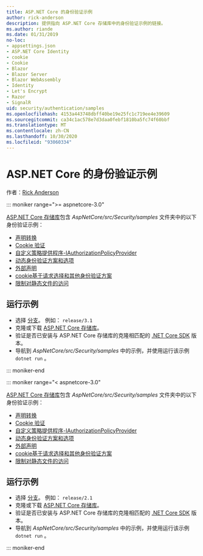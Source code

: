 ```yaml
---
title: ASP.NET Core 的身份验证示例
author: rick-anderson
description: 提供指向 ASP.NET Core 存储库中的身份验证示例的链接。
ms.author: riande
ms.date: 01/31/2019
no-loc:
- appsettings.json
- ASP.NET Core Identity
- cookie
- Cookie
- Blazor
- Blazor Server
- Blazor WebAssembly
- Identity
- Let's Encrypt
- Razor
- SignalR
uid: security/authentication/samples
ms.openlocfilehash: 4153a443748dbff40be19e25fc1c719ee4e39609
ms.sourcegitcommit: ca34c1ac578e7d3daa0febf1810ba5fc74f60bbf
ms.translationtype: MT
ms.contentlocale: zh-CN
ms.lasthandoff: 10/30/2020
ms.locfileid: "93060334"
---
```

# <a name="authentication-samples-for-aspnet-core"></a>ASP.NET Core 的身份验证示例

作者：[Rick Anderson](https://twitter.com/RickAndMSFT)

::: moniker range=">= aspnetcore-3.0"

[ASP.NET Core 存储库](https://github.com/dotnet/AspNetCore)包含 *AspNetCore/src/Security/samples* 文件夹中的以下身份验证示例：

* [声明转换](https://github.com/dotnet/AspNetCore/tree/release/3.1/src/Security/samples/ClaimsTransformation)
* [Cookie 验证](https://github.com/dotnet/AspNetCore/tree/release/3.1/src/Security/samples/Cookies)
* [自定义策略提供程序-IAuthorizationPolicyProvider](https://github.com/dotnet/AspNetCore/tree/release/3.1/src/Security/samples/CustomPolicyProvider)
* [动态身份验证方案和选项](https://github.com/dotnet/AspNetCore/tree/release/3.1/src/Security/samples/DynamicSchemes)
* [外部声明](https://github.com/dotnet/AspNetCore/tree/release/3.1/src/Security/samples/Identity.ExternalClaims)
* [cookie基于请求选择和其他身份验证方案](https://github.com/dotnet/AspNetCore/tree/release/3.1/src/Security/samples/PathSchemeSelection)
* [限制对静态文件的访问](https://github.com/dotnet/AspNetCore/tree/release/3.1/src/Security/samples/StaticFilesAuth)

## <a name="run-the-samples"></a>运行示例

* 选择 [分支](https://github.com/dotnet/AspNetCore)。 例如： `release/3.1`
* 克隆或下载 [ASP.NET Core 存储库](https://github.com/dotnet/AspNetCore)。
* 验证是否已安装与 ASP.NET Core 存储库的克隆相匹配的 [.NET Core SDK](https://dotnet.microsoft.com/download/dotnet-core) 版本。
* 导航到 *AspNetCore/src/Security/samples* 中的示例，并使用运行该示例 `dotnet run` 。

::: moniker-end

::: moniker range="< aspnetcore-3.0"

[ASP.NET Core 存储库](https://github.com/dotnet/AspNetCore)包含 *AspNetCore/src/Security/samples* 文件夹中的以下身份验证示例：

* [声明转换](https://github.com/dotnet/AspNetCore/tree/release/2.1/src/Security/samples/ClaimsTransformation)
* [Cookie 验证](https://github.com/dotnet/AspNetCore/tree/release/2.1/src/Security/samples/Cookies)
* [自定义策略提供程序-IAuthorizationPolicyProvider](https://github.com/dotnet/AspNetCore/tree/2.1.3/src/Security/samples/CustomPolicyProvider)
* [动态身份验证方案和选项](https://github.com/dotnet/AspNetCore/tree/release/2.1/src/Security/samples/DynamicSchemes)
* [外部声明](https://github.com/dotnet/AspNetCore/tree/release/2.1/src/Security/samples/Identity.ExternalClaims)
* [cookie基于请求选择和其他身份验证方案](https://github.com/dotnet/AspNetCore/tree/release/2.1/src/Security/samples/PathSchemeSelection)
* [限制对静态文件的访问](https://github.com/dotnet/AspNetCore/tree/2.1.3/src/Security/samples/StaticFilesAuth)

## <a name="run-the-samples"></a>运行示例

* 选择 [分支](https://github.com/dotnet/AspNetCore)。 例如： `release/2.1`
* 克隆或下载 [ASP.NET Core 存储库](https://github.com/dotnet/AspNetCore)。
* 验证是否已安装与 ASP.NET Core 存储库的克隆相匹配的 [.NET Core SDK](https://dotnet.microsoft.com/download/dotnet-core) 版本。
* 导航到 *AspNetCore/src/Security/samples* 中的示例，并使用运行该示例 `dotnet run` 。

::: moniker-end
